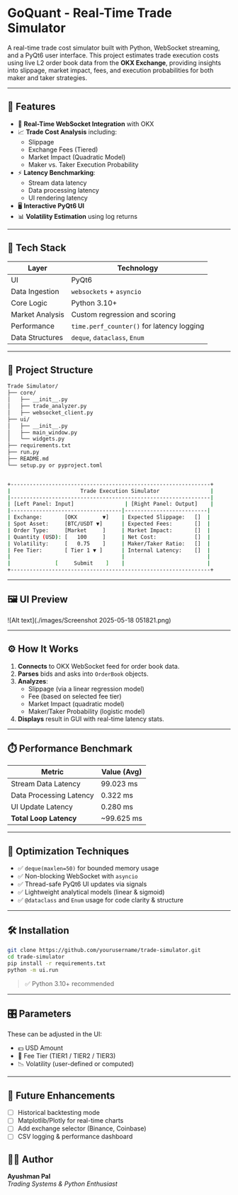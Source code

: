 
# GoQuant - Real-Time Trade Simulator

A real-time trade cost simulator built with Python, WebSocket streaming, and a PyQt6 user interface. This project estimates trade execution costs using live L2 order book data from the **OKX Exchange**, providing insights into slippage, market impact, fees, and execution probabilities for both maker and taker strategies.

---

## 🚀 Features

- 📡 **Real-Time WebSocket Integration** with OKX
- 📈 **Trade Cost Analysis** including:
  - Slippage
  - Exchange Fees (Tiered)
  - Market Impact (Quadratic Model)
  - Maker vs. Taker Execution Probability
- ⚡ **Latency Benchmarking**:
  - Stream data latency
  - Data processing latency
  - UI rendering latency
- 🖥️ **Interactive PyQt6 UI**
- 📊 **Volatility Estimation** using log returns

---

## 🧩 Tech Stack

| Layer            | Technology                    |
|------------------|-------------------------------|
| UI               | PyQt6                          |
| Data Ingestion   | `websockets` + `asyncio`       |
| Core Logic       | Python 3.10+                   |
| Market Analysis  | Custom regression and scoring  |
| Performance      | `time.perf_counter()` for latency logging |
| Data Structures  | `deque`, `dataclass`, `Enum`   |

---

## 📁 Project Structure

```bash
Trade Simulator/
├── core/                    
│   ├── __init__.py
│   ├── trade_analyzer.py
│   ├── websocket_client.py   
├── ui/                       
│   ├── __init__.py
│   ├── main_window.py        
│   └── widgets.py   
├── requirements.txt          
├── run.py                   
├── README.md
└── setup.py or pyproject.toml


+---------------------------------------------------------------+
|                      Trade Execution Simulator                |
|---------------------------------------------------------------|
| [Left Panel: Input]                | [Right Panel: Output]    |
|-----------------------------------|--------------------------|
| Exchange:       [OKX        ▼]    | Expected Slippage:   []  |
| Spot Asset:     [BTC/USDT ▼]      | Expected Fees:       []  |
| Order Type:     [Market     ]     | Market Impact:       []  |
| Quantity (USD): [   100     ]     | Net Cost:            []  |
| Volatility:     [   0.75    ]     | Maker/Taker Ratio:   []  |
| Fee Tier:       [ Tier 1 ▼ ]      | Internal Latency:    []  |
|                                   |                          |
|              [     Submit    ]    |                          |
+---------------------------------------------------------------+
```

---

## 🖼️ UI Preview

![Alt text](./images/Screenshot 2025-05-18 051821.png)

---

## ⚙️ How It Works

1. **Connects** to OKX WebSocket feed for order book data.
2. **Parses** bids and asks into `OrderBook` objects.
3. **Analyzes**:
   - Slippage (via a linear regression model)
   - Fee (based on selected fee tier)
   - Market Impact (quadratic model)
   - Maker/Taker Probability (logistic model)
4. **Displays** result in GUI with real-time latency stats.

---

## ⏱️ Performance Benchmark

| Metric                    | Value (Avg)   |
|---------------------------|---------------|
| Stream Data Latency       | 99.023 ms     |
| Data Processing Latency   | 0.322 ms      |
| UI Update Latency         | 0.280 ms      |
| **Total Loop Latency**    | ~99.625 ms    |

---

## 🧠 Optimization Techniques

- ✅ `deque(maxlen=50)` for bounded memory usage
- ✅ Non-blocking WebSocket with `asyncio`
- ✅ Thread-safe PyQt6 UI updates via signals
- ✅ Lightweight analytical models (linear & sigmoid)
- ✅ `@dataclass` and `Enum` usage for code clarity & structure

---

## 🛠️ Installation

```bash
git clone https://github.com/yourusername/trade-simulator.git
cd trade-simulator
pip install -r requirements.txt
python -m ui.run
```

> ✅ Python 3.10+ recommended

---

## 🎛️ Parameters

These can be adjusted in the UI:

- 💵 USD Amount
- 🎯 Fee Tier (TIER1 / TIER2 / TIER3)
- 📉 Volatility (user-defined or computed)

---

## 📌 Future Enhancements

- [ ] Historical backtesting mode
- [ ] Matplotlib/Plotly for real-time charts
- [ ] Add exchange selector (Binance, Coinbase)
- [ ] CSV logging & performance dashboard

## 🙋‍♂️ Author

**Ayushman Pal**  
_Trading Systems & Python Enthusiast_  

